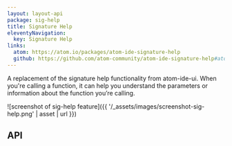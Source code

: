 ```yaml
---
layout: layout-api
package: sig-help
title: Signature Help
eleventyNavigation:
  key: Signature Help
links:
  atom: https://atom.io/packages/atom-ide-signature-help
  github: https://github.com/atom-community/atom-ide-signature-help#atom-ide-signature-help
---
```


A replacement of the signature help functionality from atom-ide-ui. When you're calling a function, it can help you understand the parameters or information about the function you’re calling. 

![screenshot of sig-help feature]({{ '/_assets/images/screenshot-sig-help.png' | asset | url }})


## API
